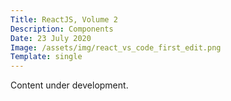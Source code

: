 ```yaml
---
Title: ReactJS, Volume 2
Description: Components
Date: 23 July 2020
Image: /assets/img/react_vs_code_first_edit.png
Template: single
---
```


Content under development.
